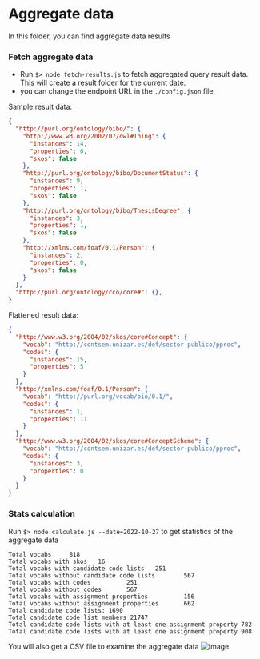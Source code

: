 # Aggregate data
In this folder, you can find aggregate data results

### Fetch aggregate data
- Run `$> node fetch-results.js` to fetch aggregated query result data. This will create a result folder for the current date.
- you can change the endpoint URL in the `./config.json` file

Sample result data:
```json
{
  "http://purl.org/ontology/bibo/": {
    "http://www.w3.org/2002/07/owl#Thing": {
      "instances": 14,
      "properties": 0,
      "skos": false
    },
    "http://purl.org/ontology/bibo/DocumentStatus": {
      "instances": 9,
      "properties": 1,
      "skos": false
    },
    "http://purl.org/ontology/bibo/ThesisDegree": {
      "instances": 3,
      "properties": 1,
      "skos": false
    },
    "http://xmlns.com/foaf/0.1/Person": {
      "instances": 2,
      "properties": 0,
      "skos": false
    }
  },
  "http://purl.org/ontology/cco/core#": {},
}
```
Flattened result data:
```json
{
  "http://www.w3.org/2004/02/skos/core#Concept": {
    "vocab": "http://contsem.unizar.es/def/sector-publico/pproc",
    "codes": {
      "instances": 15,
      "properties": 5
    }
  },
  "http://xmlns.com/foaf/0.1/Person": {
    "vocab": "http://purl.org/vocab/bio/0.1/",
    "codes": {
      "instances": 1,
      "properties": 11
    }
  },
  "http://www.w3.org/2004/02/skos/core#ConceptScheme": {
    "vocab": "http://contsem.unizar.es/def/sector-publico/pproc",
    "codes": {
      "instances": 3,
      "properties": 0
    }
  }
}
```

### Stats calculation
Run `$> node calculate.js --date=2022-10-27` to get statistics of the aggregate data
```
Total vocabs     818
Total vocabs with skos   16
Total vocabs with candidate code lists   251
Total vocabs without candidate code lists        567
Total vocabs with codes          251
Total vocabs without codes       567
Total vocabs with assignment properties          156
Total vocabs without assignment properties       662
Total candidate code lists: 1690
Total candidate code list members 21747
Total candidate code lists with at least one assignment property 782
Total candidate code lists with at least one assignment property 908
```

You will also get a CSV file to examine the aggregate data
![image](https://user-images.githubusercontent.com/20724910/198343682-6601fdaf-8585-4331-b62c-7e02d4ce8730.png)
